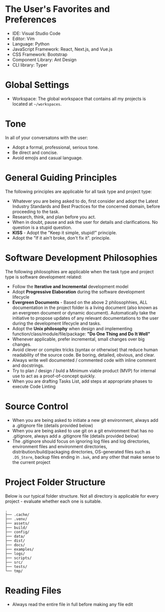 # The User's Favorites and Preferences
- IDE: Visual Studio Code
- Editor: Vim
- Language: Python
- JavaScript Framework: React, Next.js, and Vue.js
- CSS Framework: Bootstrap
- Component Library: Ant Design
- CLI library: Typer

# Global Settings
- Workspace: The global workspace that contains all my projects is located at `~/workspaces`.

# Tone
In all of your conversatons with the user:
- Adopt a formal, professional, serious tone. 
- Be direct and concise.
- Avoid emojis and casual language.
<!-- - Omit conversational filler.-->

# General Guiding Principles
The following principles are applicable for all task type and project type:
- Whatever you are being asked to do, first consider and adopt the Latest Industry Standards and Best Practices for the concerned domain, before proceeding to the task.
- Research, think, and plan before you act.
- When in doubt, pause and ask the user for details and clarifications. No question is a stupid question.
- **KISS** - Adopt the "Keep it simple, stupid!" principle.
- Adopt the "If it ain't broke, don't fix it". principle.

# Software Development Philosophies
The following philosophies are applicable when the task type and project type is software development related:
- Follow the **Iterative and Incremental** development model
- Adopt **Progressive Elaboration** during the software development lifecycle
- **Evergreen Documents** - Based on the above 2 philosophhies, ALL documentation in the project folder is a living document (also known as an evergreen document or dynamic document). Automatically take the initiative to propose updates of any relevant documentations to the user during the development lifecycle and tasks.
- Adopt the **Unix philosophy** when design and implementing function/class/module/file/package: **"Do One Thing and Do It Well"**
- Whenever applicable, prefer incremental, small changes over big changes.
- Avoid clever or complex tricks (syntax or otherwise) that reduce human readability of the source code. Be boring, detailed, obvious, and clear.
- Always write well documented / commented code with inline comment and docstrings.
- Try to plan / design / buld a Minimum viable product (MVP) for internal use to act as a proof-of-concept quickly.
- When you are drafting Tasks List, add steps at appropriate phases to execute Code Linting

# Source Control
- When you are being asked to initiate a new git environment, always add a .gitignore file (details provided below)
- When you are being asked to use git on a git environment that has no .gitignore, always add a .gitignore file (details provided below)
- The .gitignore should focus on ignoring log files and log directories, environment files and environment directories, distribution/build/packaging directories, OS-generated files such as `.DS_Store`, backup files ending in `.bak`, and any other that make sense to the current project

# Project Folder Structure
Below is our typical folder structure. Not all directory is applicable for every project - evaluate whether each one is suitable.
```
.
├── .cache/ 
├── .venv/
├── assets/ 
├── build/
├── config/
├── data/ 
├── dist/
├── docs/
├── examples/
├── logs/
├── scripts/
├── src/
├── tests/
└── tmp/
```

# Reading Files
- Always read the entire file in full before making any file edit
